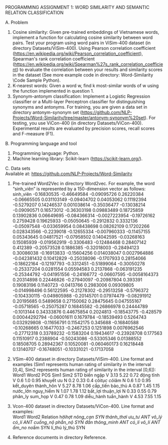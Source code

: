 PROGRAMMING ASSIGNMENT 1: WORD SIMILARITY
AND SEMANTIC RELATION CLASSIFICATION

A. Problem

1. Cosine similarity: Given pre-trained embeddings of Vietnamese words, implement a function for calculating cosine similarity between word pairs. Test your program using word pairs in ViSim-400 dataset (in directory Datasets/ViSim-400). Using Pearson correlation coefficient (https://en.wikipedia.org/wiki/Pearson_correlation_coefficient), Spearman's rank correlation coefficient (https://en.wikipedia.org/wiki/Spearman%27s_rank_correlation_coefficient) to evaluate the correlation between your results and similarity scores in the dataset (See more example code in directory: Word-Similarity
   \Code Sample Python).
2. K-nearest words: Given a word w, find k most-similar words of w using the function implemented in question 1.
3. Synonym-antonym classification: Implement a Logistic Regression classifier or a Multi-layer Perceptron classifier for distinguishing synonyms and antonyms. For training, you are given a data set in directory antonym-synonym set (https://github.com/NLP-Projects/Word-Similarity/tree/master/antonym-synonym%20set). For testing, you use ViCon-400 (in directory Datasets/ViCon-400). Experimental results are evaluated by precision scores, recall scores and F-measure (F1).

B. Programming language and tool

1. Programming language: Python.
2. Machine learning library: Scikit-learn (https://scikit-learn.org/).

C. Data sets  
Available at: https://github.com/NLP-Projects/Word-Similarity

1. Pre-trained Word2Vec in directory Word2vec.
   For example, the word “sinh_viên” is represented by a 150-dimension vector as follows:
   sinh_viên -0.16830535 -0.46649584 -0.09095726 0.26220384 -0.06665505 0.031103149 -0.09404702 0.04053062 0.11192394 -0.5279207 0.14246537 0.001038614 -0.35036477 -0.13038214 -0.09090571 0.16573012 -0.36303198 0.09883489 0.18725859 0.13902836 0.06649695 -0.084366314 -0.0027223954 -0.19726162 0.2759428 0.19625933 -0.05050645 -0.2912832 0.3332136 -0.05097548 -0.033659954 0.08438698 0.08262109 0.17202266 0.028343566 -0.2239018 -0.12655334 -0.007960333 -0.11457155 0.05343645 0.04817521 -0.07958502 0.14042595 -0.03268163 0.15085939 -0.019562919 -0.3306483 -0.12484468 0.28407142 0.412389 -0.20573528 0.1886385 -0.32018003 -0.28494123 0.30086038 -0.16913833 -0.15604256 0.014038047 0.0027964886 -0.042381432 0.10412829 -0.25038096 -0.1707933 0.28154066 -0.18622164 -0.12197793 -0.3312451 -0.51899064 -0.30050278 -0.25337204 0.0281554 0.05594583 0.2137868 -0.063191235 -0.25344792 -0.041951556 -0.24166772 -0.06607595 -0.0058164373 0.20314898 0.22446826 -0.27940097 -0.20987804 0.393391 0.19083196 0.1140723 -0.0413766 0.2983006 0.09309805 -0.014998496 0.56122595 -0.21278302 -0.29513258 -0.5796372 -0.104330115 -0.049805988 -0.20145701 0.07974479 -0.08291912 0.20195685 0.5489658 0.27150062 0.28475645 0.047555167 -0.05718565 -0.25075287 0.16845582 -0.26866978 0.24444789 -0.1013144 0.34333876 0.44675854 0.2024813 -0.18543775 -0.428579 0.00044292794 -0.06001611 0.1679784 -0.18539493 0.5264743 0.032929808 -0.11656791 0.11542175 0.345688 -0.16840588 -0.10268665 0.16477033 -0.2467253 0.1251898 0.0076962546 -0.27712318 0.33789232 -0.1583204 0.19434617 -0.23928708 0.177563 0.11510917 0.2388904 -0.50243086 -0.53305346 0.01388552 0.18508705 0.28942367 0.10520081 -0.060460173 0.16218448 0.13140707 -0.16748051 -0.10331021 -0.17137058
2. VSim-400 dataset in directory Datasets/ViSim-400.
   Line format and examples (Sim1 represents human rating of similarity in the interval [0,4], Sim2 represents human rating of similarity in the interval [0,6]):
   Word1 Word2 POS Sim1 Sim2 STD
   biến ngập V 3.13 5.22 0.72
   động tĩnh V 0.6 1.0 0.95
   khuyết ưu N 0.2 0.33 0.4
   cõi*tục cõi*âm N 0.6 1.0 0.95
   kết_duyên thành_hôn V 5.27 8.78 1.06
   cấp_tiến bảo_thủ A 0.87 1.45 1.15
   nước_lớn nguy_hiểm N 1.07 1.78 1.12
   bất_lợi thuận_lợi N 0.33 0.55 0.79
   phân_ly sum_họp V 0.47 0.78 1.09
   diễu_hành tuần_hành V 4.53 7.55 1.15
3. Vcon-400 dataset in directory Datasets/ViCon-400.
   Line format and examples:  
   Word1 Word2 Relation
   hời*hợt nông_cạn SYN
   thảnh_thơi ưu_tư ANT
   vô_lý có_lí ANT
   cuồng_nộ phẫn_nộ SYN
   đần thông_minh ANT
   có_lí vô_lí ANT
   ấm_no no*ấm SYN
   lí_thú lý_thú SYN

4. Reference documents in directory Reference.
